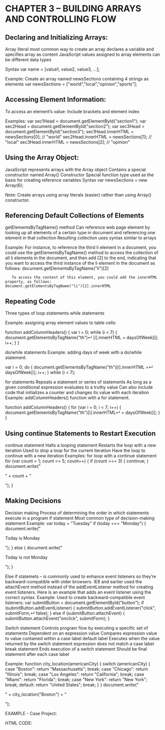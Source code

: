 
# CHAPTER 3 – BUILDING ARRAYS AND CONTROLLING FLOW

## Declaring and Initializing Arrays:
Array literal
most common way to create an array
declares a variable and specifies array as content
JavaScript values assigned to array elements can be different data types

Syntax
var name = [value1, value2, value3, …];

Example:
Create an array named newsSections containing 4 strings as elements
var newsSections = ["world","local","opinion","sports"];


## Accessing Element Information:
To access an element’s value:
Include brackets and element index

Examples:
var sec1Head = document.getElementById("section1");
var sec2Head = document.getElementById("section2");
var sec3Head = document.getElementById("section3");
sec1Head.innerHTML = newsSections[0]; // "world"
sec2Head.innerHTML = newsSections[1]; // "local"
sec3Head.innerHTML = newsSections[2]; // "opinion"


## Using the Array Object:
JavaScript represents arrays with the Array object
Contains a special constructor named Array()
Constructor
Special function type used as the basis for creating reference variables
Syntax
var newsSections = new Array(6);

Note: Create arrays using array literals (easier) rather than using Array() constructor.


## Referencing Default Collections of Elements
getElementsByTagName() method
Can reference web page element by looking up all elements of a certain type in document and referencing one element in that collection
Resulting collection uses syntax similar to arrays

Example:
For instance, to reference the third li element in a document, you could use the getElementsByTagName() method to access the collection of all li elements in the document, and then add [2] to the end, indicating that you want to access the third instance of the li element in the document as follows:
document.getElementsByTagName("li")[2]
     
       To access the content of this element, you could add the innerHTML property, as follows:
    document.getElementsByTagName("li")[2].innerHTML


## Repeating Code
Three types of loop statements
while statements

Example:
assigning array element values to table cells:

function addColumnHeaders() {
   var i = 0;
   while (i < 7) {
      document.getElementsByTagName("th")↵
         [i].innerHTML = daysOfWeek[i];
      i++;
   }
}

do/while statements
Example:
adding days of week with a do/while statement.

var i = 0;
do {
   document.getElementsByTagName("th")[i].innerHTML =↵
      daysOfWeek[i];
   i++;
} while (i < 7);


for statements
Repeats a statement or series of statements
As long as a given conditional expression evaluates to a truthy value
Can also include code that initializes a counter and changes its value with each iteration
Example:
addColumnHeaders() function with a for statement.

function addColumnHeaders() {
   for (var i = 0; i < 7; i++) {
      document.getElementsByTagName("th")[i].innerHTML↵
         = daysOfWeek[i];
   }
}


## Using continue Statements to Restart Execution
continue statement
Halts a looping statement
Restarts the loop with a new iteration
Used to stop a loop for the current iteration
Have the loop to continue with a new iteration
Examples:
for loop with a continue statement
for (var count = 1; count <= 5; count++) {
   if (count === 3) {
      continue;
   }
   document.write("<p>" + count + "</p>");
}


## Making Decisions
Decision making
Process of determining the order in which statements execute in a program
if statement
Most common type of decision-making statement
Example:
var today = "Tuesday"
if (today === "Monday") {
   document.write("<p>Today is Monday</p>");
}
else {
   document.write("<p>Today is not Monday</p>");
}

Else if statemets – is commonly used to enhance event listeners so they’re backward-compatible with older browsers. IE8 and earlier used the attachEvent method instead of the addEventListener method for creating event listeners. Here is an example that adds an event listener using the correct syntax.
Example:
Used to create backward-compatible event listeners:
var submitButton = document.getElementById("button");
if (submitButton.addEventListener) {
   submitButton.addEventListener("click", submitForm,↵
      false);
}
else if (submitButton.attachEvent) {
   submitButton.attachEvent("onclick", submitForm);
}

Switch statement
Controls program flow by executing a specific set of statements
      Dependent on an expression value
Compares expression value to value contained within a case label
default label
Executes when the value returned by the switch statement expression does not match a case label
break statement
Ends execution of a switch statement
Should be final statement after each case label

Example:
function city_location(americanCity) {
   switch (americanCity) {
      case "Boston":
         return "Massachusetts";
         break;
      case "Chicago":
         return "Illinois";
         break;
      case "Los Angeles":
         return "California";
         break;
      case "Miami":
         return "Florida";
         break;
      case "New York":
         return "New York";
         break;
      default:
         return "United States";
         break;
   }
}
document.write("<p>" + city_location("Boston") + "</p>");



EXAMPLE - Case Project:

HTML CODE:
<!DOCTYPE html>
<html>
<head>
    <!--
       JavaScript 6th Edition
       Chapter 3
       Chapter case

       Tipton Turbines
       Calendar web page
       Author:
       Date:

       Filename: calendar.htm
    -->
    <meta charset="utf-8" />
    <meta name="viewport" content="width=device-width,initial-scale=1.0">
    <title>Tipton Turbines - Calendar</title>
    <link rel="stylesheet" media="screen and (max-device-width: 999px)" href="tthand.css" />
    <link rel="stylesheet" media="screen and (min-device-width: 1000px)" href="turbines.css" />
    <!--[if lt IE 9]>
       <link rel="stylesheet" href="turbines.css" />
    <![endif]-->
    <link href="http://fonts.googleapis.com/css?family=Maven+Pro:400,700,900" rel="stylesheet" type="text/css">
    <script src="modernizr.custom.05819.js"></script>
    <script src="tt.js"></script>
</head>

<body>
    <div id="container">
        <header>
            <h1>
                <img src="images/ttlogo.png" alt="Tipton Turbines" width="182" height="93" title="" />
            </h1>
        </header>
        <nav>
            <ul>
                <li><a href="#">Tickets</a></li>
                <li><a href="#">Calendar</a></li>
                <li><a href="#">Players</a></li>
                <li><a href="#">News</a></li>
                <li><a href="#">Community</a></li>
            </ul>
        </nav>
        <article>
            <h2>Calendar</h2>
            <table>
                <caption>August 2016</caption>
                <thead>
                    <tr>
                        <th></th>
                        <th></th>
                        <th></th>
                        <th></th>
                        <th></th>
                        <th></th>
                        <th></th>
                    </tr>
                </thead>
                <tbody>
                    <tr>
                        <td class="differentMonth"></td>
                        <td id="08-1">
                            <p></p>
                            <p></p>
                        </td>
                        <td id="08-2">
                            <p></p>
                            <p></p>
                        </td>
                        <td id="08-3">
                            <p></p>
                            <p></p>
                        </td>
                        <td id="08-4">
                            <p></p>
                            <p></p>
                        </td>
                        <td id="08-5">
                            <p></p>
                            <p></p>
                        </td>
                        <td id="08-6">
                            <p></p>
                            <p></p>
                        </td>
                    </tr>
                    <tr>
                        <td id="08-7">
                            <p></p>
                            <p></p>
                        </td>
                        <td id="08-8">
                            <p></p>
                            <p></p>
                        </td>
                        <td id="08-9">
                            <p></p>
                            <p></p>
                        </td>
                        <td id="08-10">
                            <p></p>
                            <p></p>
                        </td>
                        <td id="08-11">
                            <p></p>
                            <p></p>
                        </td>
                        <td id="08-12">
                            <p></p>
                            <p></p>
                        </td>
                        <td id="08-13">
                            <p></p>
                            <p></p>
                        </td>
                    </tr>
                    <tr>
                        <td id="08-14">
                            <p></p>
                            <p></p>
                        </td>
                        <td id="08-15">
                            <p></p>
                            <p></p>
                        </td>
                        <td id="08-16">
                            <p></p>
                            <p></p>
                        </td>
                        <td id="08-17">
                            <p></p>
                            <p></p>
                        </td>
                        <td id="08-18">
                            <p></p>
                            <p></p>
                        </td>
                        <td id="08-19">
                            <p></p>
                            <p></p>
                        </td>
                        <td id="08-20">
                            <p></p>
                            <p></p>
                        </td>
                    </tr>
                    <tr>
                        <td id="08-21">
                            <p></p>
                            <p></p>
                        </td>
                        <td id="08-22">
                            <p></p>
                            <p></p>
                        </td>
                        <td id="08-23">
                            <p></p>
                            <p></p>
                        </td>
                        <td id="08-24">
                            <p></p>
                            <p></p>
                        </td>
                        <td id="08-25">
                            <p></p>
                            <p></p>
                        </td>
                        <td id="08-26">
                            <p></p>
                            <p></p>
                        </td>
                        <td id="08-27">
                            <p></p>
                            <p></p>
                        </td>
                    </tr>
                    <tr>
                        <td id="08-28">
                            <p></p>
                            <p></p>
                        </td>
                        <td id="08-29">
                            <p></p>
                            <p></p>
                        </td>
                        <td id="08-30">
                            <p></p>
                            <p></p>
                        </td>
                        <td id="08-31">
                            <p></p>
                            <p></p>
                        </td>
                        <td class="differentMonth"></td>
                        <td class="differentMonth"></td>
                        <td class="differentMonth"></td>
                    </tr>
                </tbody>
            </table>
        </article>
        <footer>
            <p>Tipton Turbines Baseball &bull; Tipton, Iowa</p>
        </footer>
    </div>
</body>
</html>


JavaScript CODE:


//global variables
var daysOfWeek = ["Sunday", "Monday", "Tuesday", "Wednesday", "Thursday", "Friday", "Saturday"];
var opponents = ["Lightning", "Combines", "Combines",
    "Combines", "Lightning", "Lightning", "Lightning",
    "Lightning", "Barn Raisers", "Barn Raisers",
    "Barn Raisers", "Sodbusters", "Sodbusters", "Sodbusters",
    "Sodbusters", "(off)", "River Riders", "River Riders",
    "River Riders", "Big Dippers", "Big Dippers",
    "Big Dippers", "(off)", "Sodbusters", "Sodbusters",
    "Sodbusters", "Combines", "Combines", "Combines",
    "(off)", "(off)"];
var gameLocation = ["away", "away", "away", "away", "home", "home", "home",
    "home", "home", "home", "home", "away", "away", "away",
    "away", "", "away", "away", "away", "away", "away",
    "away", "", "home", "home", "home", "home", "home",
    "home", "", ""];

/*To check the array values using a browser console:
- Ctrl + Shift + C
- Click in the command line of the console, type daysOfDay[1], and 
  then press Enter. "Monday" should be displayed.
- Check other array values like: 
    gameLocation.length 
    document.getElementsByTagName("li")[1].innerHTML

*/

//function to place daysOfWeek values in the header row cells
function addColumnHeaders() {
    //while loop
    var i = 0;
    while (i < 7) {
        document.getElementsByTagName("th")[i].innerHTML = daysOfWeek[i];
        i++;
    }
    //for loop
    for (var i; i = 0; i++) {
        document.getElementsByTagName("th")[i].innerHTML = daysOfWeek[i];
    }
    //do - while loop
    do {
        document.getElementsByTagName("th")[i].innerHTML = daysOfWeek[i];
        i++;
    } while (i < 7);
}

/*This is how to HTML looks like:
               <tr>
                  <td class="differentMonth"></td>
                  <td id="08-1">
                     <p></p>
                     <p></p>
                  </td>
                  ...
 */

//function to place day of month value in first p element within each table data cell 
//that has an id:
function addCalenderDates() {
    var i = 1;
    do {
        var tableCell = document.getElementById("08-" + i);
        tableCell.getElementsByTagName("p")[0].innerHTML = i;
        i++;
    } while (i <= 31);
}

//function to place opponents values in second p element within each table data cell
//that has an id:
function addGameInfo() {
    for (var i = 0; i < 31; i++) {
        var date = i + 1;
        var tableCell = document.getElementById("08-" + date);
        var paragraphs = tableCell.getElementsByTagName("p");
        //add the home/away information 
        if (gameLocation[i] === "away") {
            paragraphs[1].innerHTML = "@ ";
        }
        if (gameLocation[i] === "home") {
            paragraphs[1].innerHTML = "vs ";
        }
        //add the home/away information using switch statement:
        switch (gameLocation[i]) {
            case "away":
                paragraphs[i].innerHTML = "@ ";
                break;
            case "home":
                paragraphs[i].innerHTML = "vs ";
                break;
        }
        paragraphs[1].innerHTML += opponents[i];
    }
}


//function to populate calendar:
function setUpPage() {
    addColumnHeaders();
    addCalenderDates();
    addGameInfo();
}

//runs setUpPage() function when page loads:
window.addEventListener("load", setUpPage, false);
